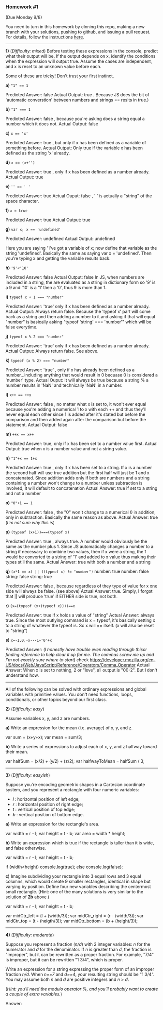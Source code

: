  
### Homework #1
(Due Monday 9/8)

You need to turn in this homework by cloning this repo, making a new branch with your solutions, pushing to github, and issuing a pull request.
For details, follow the instructions [here](http://portlandcodeschool.github.io/jse/2014/05/12/command-line-and-git-slides/#/14).

---

**1)** (_Difficulty: mixed_)
Before testing these expressions in the console, predict what their output will be.  If the output depends on x, identify the conditions when the expression will output true.  Assume the cases are independent, and x is reset to an unknown value before each.

Some of these are tricky!  Don't trust your first instinct.  


**a)** `"1" == 1`

Predicted Answer: false
Actual Output: true  . Because JS does the bit of 'automatic converstion' between numbers and strings == reslts in true.)

**b)** `"1" === 1`

Predicted Answer: false , because you're asking does a string equal a number which it does not.
Actual Output: false

**c)** `x == 'x'`

Predicted Answer: true , but only if x has been defined as a variable of something before.
Actual Output: Only true if the variable x has been defined as the string 'x' already.

**d)** `x == (x+'')`

Predicted Answer: true , only if x has been defined as a number already.
Actual Output: true

**e)** `'' == ' '`

Predicted Answer: true
Actual Ouput: false , ' ' is actually a "string" of the space character.

**f)** `x = true`

Predicted Answer: true
Actual Output: true

**g)** `var x; x == 'undefined'`

Predicted Answer: undefined
Actual Output: undefined

Here you are saying "I've got a variable of x; now define that variable as the string 'undefined'. Basically the same as saying var x = 'undefined'. Then you're typing x and getting the variable results back.

**h)** `'9'<'10'`

Predicted Answer: false
Actual Output: false
In JS, when numbers are included in a string, the are evaluated as a string in dictionary form so '9' is a 9 and '10' is a '1' then a '0', thus 9 is more than 1.

**i)** `typeof x + 1 === "number"`

Predicted Answer: 'true' only if x has been defined as a number already.
Actual Output: Always return false. Because the 'typeof x' part will come back as a string and then adding a number to it and asking if that will equal "number" is basically asking "typeof 'string' === 'number'" which will be false everytime.

**j)** `typeof x % 2 === "number"`

Predicted Answer: 'true' only if x has been defined as a number already.
Actual Output: Always return false. See above.

**k)** `typeof (x % 2) === "number"`

Predicted Answer: 'true' , only if x has already been defined as a number...including anything that would result in 0 becuase 0 is considered a 'number' type.
Actual Ouput: It will always be true because a string % a number results in 'NaN' and technically 'NaN' in a number.

**l)** `x++ == ++x`

Predicted Answer: false , no matter what x is set to, it won't ever equal because you're adding a numerical 1 to x with each ++ and thus they'll never equal each other since 1 is added after it's stated but before the comparison and then added again after the comparison but before the statement.
Actual Output: false

**m)** `++x == x++`

Predicted Answer: true, only if x has been set to a number value first. 
Actual Output: true when x is a number value and not a string value.

**n)** `"1"+x == 1+x`

Predicted Answer: true , only if x has been set to a string. If x is a number the second half will use true addition but the first half will just be 1 and x concatenated. Since addition adds only if both are numbers and a string containing a number won't change to a number unless subtraction is involved, it will default to concatenation
Actual Answer: true if set to a string and not a number

**o)** `"0"+1 == 1`

Predicted Answer: false , the "0" won't change to a numerical 0 in addition, only in subtraction. Basically the same reason as above.
Actual Answer: true (_I'm not sure why this is_)

**p)** `(typeof (x+1))===(typeof x)`	

Predicted Answer: true , always true. A number would obviously be the same as the number plus 1. Since JS automatically changes a number to a string if necessary to combine two values, then if x were a string, the 1 would be converted to a string of '1' and added to x value thus making their types still the same.
Actual Answer: true with both a number and a string

**q)** `(x*1 == x) || ((typeof x) != "number")`
        number: true      number: false
        string: false     string: true

Predicted Answer: false , because regardless of they type of value for x one side will always be false. (see above)
Actual Answer: true. Simply, I forgot that || will produce 'true' if EITHER side is true, not both. 

**r)** `(x=(typeof (x+(typeof x))))==x`

Predicted Answer: true if x holds a value of "string"
Actual Answer: always true. Since the most outlying command is x = typeof, it's basically setting x to a string of whatever the typeof is. So x will == itself. (x will also be reset to "string")

**s)** `x=-1,0,-x---1+'0'+x`

Predicted Answer: 
(_I honestly have trouble even reading through thisor finding reference to help clear it up for me. The commas screw me up and I'm not exactly sure where to start_) check https://developer.mozilla.org/en-US/docs/Web/JavaScript/Reference/Operators/Comma_Operator
Actual Answer: When x is set to nothing, 2 or "love", all output is "00-2". But I don't understand how.

---

All of the following can be solved with ordinary expressions and global variables with primitive values.  You don't need functions, loops, conditionals, or other topics beyond our first class.

 **2)** (_Difficulty: easy_)

Assume variables x, y, and z are numbers.

**a)**
Write an expression for the mean (i.e. average) of x, y, and z.

var sum = (x+y+x);
var mean = sum/3;

**b)**
Write a series of expressions to adjust each of x, y, and z
halfway toward their mean.

var halfSum = (x/2) + (y/2) + (z/2);
var halfwayToMean = halfSum / 3;

---

**3)** (_Difficulty: easyish_)

Suppose you're encoding geometric shapes in a Cartesian coordinate system, and you represent a rectangle with four numeric variables:

- _l_ : horizontal position of left edge;
- _r_ : horizontal position of right edge;
- _t_ : vertical position of top edge;
- _b_ : vertical position of bottom edge.

**a)**
Write an expression for the rectangle's area.

var width = r - l;
var height = t - b;
var area = width * height;

**b)**
Write an expression which is true if the rectangle is taller than it is wide, and false otherwise.

var width = r - l;
var height = t - b;

if (width<height)
	console.log(true);
else
	console.log(false);

**c)**
Imagine subdividing your rectangle into 3 equal rows and 3 equal columns, which would create 9 smaller rectangles, identical in shape but varying by position.
Define four new variables describing the centermost small rectangle.
(Hint: one of the many solutions is very similar to the solution of **2b** above.)

var width = r - l;
var height = t - b;

var midCtr_left = (l + (width/3));
var midCtr_right = (r - (width/3));
var midCtr_top = (t - (heigth/3));
var midCtr_bottom = (b + (height/3));


---

**4)** (_Difficulty: moderate_)

Suppose you represent a fraction (_n/d_) with 2 integer variables: _n_ for the numerator and _d_ for the denominator.
If _n_ is greater than _d_, the fraction is "improper", but it can be rewritten as a proper fraction.  For example, "7/4" is improper, but it can be rewritten "1 3/4", which is proper.

Write an expression for a string expressing the proper form of an improper fraction _n/d_.  When _n==7_ and _d==4_, your resulting string should be "1 3/4".  You may assume both _n_ and _d_ are positive integers and _n_ > _d_.

(_Hint: you'll need the modulo operator _%_, and you'll probably want to create a couple of extra variables._)

Answer: 




